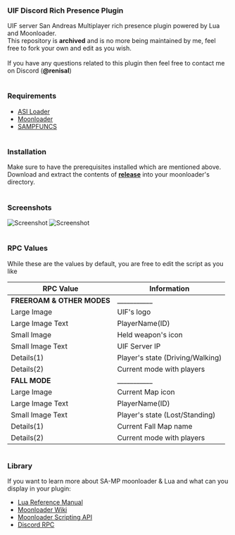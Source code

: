 ### UIF Discord Rich Presence Plugin
UIF server San Andreas Multiplayer rich presence plugin powered by Lua and Moonloader.<br>
This repository is <b>archived</b> and is no more being maintained by me, feel free to fork your own and edit as you wish.<br><br>
If you have any questions related to this plugin then feel free to contact me on Discord (<b>@renisal</b>)
#
### Requirements
- [ASI Loader](https://www.gtagarage.com/mods/show.php?id=21709)
- [Moonloader](https://gtaforums.com/topic/890987-moonloader/)
- [SAMPFUNCS](https://libertycity.net/files/gta-san-andreas/151974-sampfuncs-v.-5.4.1.-final.html)
#
### Installation
Make sure to have the prerequisites installed which are mentioned above.<br>
Download and extract the contents of <b>[release](https://github.com/renisal/uif-discord-plugin/releases/download/stable/release.zip)</b> into your moonloader's directory.
#
### Screenshots
![Screenshot](https://i.imgur.com/6D2B5Eu.png) ![Screenshot](https://i.imgur.com/89CpqgK.png)
#
### RPC Values

While these are the values by default, you are free to edit the script as you like<br>

| RPC Value | Information |
| ------------- | ------------- |
| **FREEROAM & OTHER MODES**  | ___________  |
| Large Image  | UIF's logo  |
| Large Image Text  | PlayerName(ID)  |
| Small Image  | Held weapon's icon  |
| Small Image Text  | UIF Server IP  |
| Details(1)  | Player's state (Driving/Walking)  |
| Details(2)  | Current mode with players  |
| **FALL MODE** | ___________  |
| Large Image  | Current Map icon  |
| Large Image Text  | PlayerName(ID)  |
| Small Image Text  | Player's state (Lost/Standing)  |
| Details(1)  | Current Fall Map name  |
| Details(2)  | Current mode with players |
#
### Library

If you want to learn more about SA-MP moonloader & Lua and what can you display in your plugin:<br>
- [Lua Reference Manual](https://www.lua.org/manual/5.4/)
- [Moonloader Wiki](https://wiki.blast.hk/)
- [Moonloader Scripting API](https://wiki.blast.hk/moonloader/scripting-api)
- [Discord RPC](https://github.com/discord/discord-rpc)
